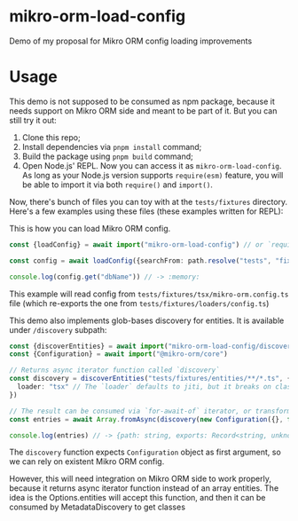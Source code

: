 # mikro-orm-load-config

Demo of my proposal for Mikro ORM config loading improvements

# Usage

This demo is not supposed to be consumed as npm package, because it needs support on Mikro ORM side and meant to be part of it. But you can still try it out:

1. Clone this repo;
2. Install dependencies via `pnpm install` command;
3. Build the package using `pnpm build` command;
4. Open Node.js' REPL. Now you can access it as `mikro-orm-load-config`. As long as your Node.js version supports `require(esm)` feature, you will be able to import it via both `require()` and `import()`.

Now, there's bunch of files you can toy with at the `tests/fixtures` directory. Here's a few examples using these files (these examples written for REPL):

This is how you can load Mikro ORM config.

```ts
const {loadConfig} = await import("mikro-orm-load-config") // or `require("mikro-orm-load-config")`

const config = await loadConfig({searchFrom: path.resolve("tests", "fixtures", "tsx")})

console.log(config.get("dbName")) // -> :memory:
```

This example will read config from `tests/fixtures/tsx/mikro-orm.config.ts` file (which re-exports the one from `tests/fixtures/loaders/config.ts`)

This demo also implements glob-bases discovery for entities. It is available under `/discovery` subpath:

```ts
const {discoverEntities} = await import("mikro-orm-load-config/discovery")
const {Configuration} = await import("@mikro-orm/core")

// Returns async iterator function called `discovery`
const discovery = discoverEntities("tests/fixtures/entities/**/*.ts", {
  loader: "tsx" // The `loader` defaults to jiti, but it breaks on class properties, so you have to use tsx. See: https://github.com/unjs/jiti/issues/57
})

// The result can be consumed via `for-await-of` iterator, or transformed into Array using `Array.fromAsync` method
const entries = await Array.fromAsync(discovery(new Configuration({}, false)))

console.log(entries) // -> {path: string, exports: Record<string, unknown>}
```

The `discovery` function expects `Configuration` object as first argument, so we can rely on existent Mikro ORM config.

However, this will need integration on Mikro ORM side to work properly, because it returns async iterator function instead of an array entities.
The idea is the Options.entities will accept this function, and then it can be consumed by MetadataDiscovery to get classes
